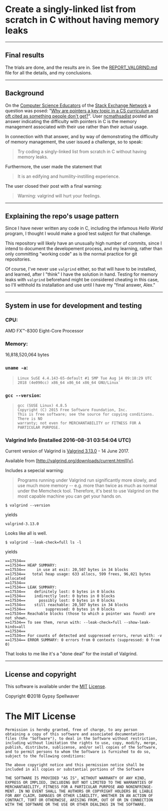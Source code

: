 # Create a singly-linked list from scratch in C without having memory leaks

---

## Final results

The trials are done, and the results are in. See the [REPORT_VALGRIND.md][r] file for all the details, and my conclusions.

---

## Background

On the [Computer Science Educators][c] of the [Stack Exchange Network][s] a question was posed: "[Why are pointers a key topic in a CS curriculum and oft cited as something people don't get?][q]". User [ncmathsadist][u] posted an answer indicating the difficulty with pointers in C is the memory management associated with their use rather than their actual usage.

In connection with that answer, and by way of demonstrating the difficulty of memory management, the user issued a challenge, so to speak:

> Try coding a singly-linked list from scratch in C without having memory leaks.

Furthermore, the user made the statement that

> It is an edifying and humility-instilling experience.

The user closed their post with a final warning:

> Warning: valgrind will hurt your feelings.

---

## Explaining the repo's usage pattern

Since I have never written any code in C, including the infamous _Hello World_ program, I thought I would make a good test subject for that challenge.

This repository will likely have an unusually high number of commits, since I intend to document the developement process, and my learning, rather than only committing "working code" as is the normal practice for git repositories.

Of course, I've never use `valgrind` either, so that will have to be installed, and learned, after I "think" I have the solution in hand. Testing for memory leaks with `valgrind` beforehand might be considered cheating in this case, so I'll withhold its installation and use until I have my "final answer, Alex."

---

## System in use for development and testing

### CPU:

AMD FX™-8300 Eight-Core Processor

### Memory:

16,818,520,064 bytes

### `uname -a`:

>     Linux SuSE 4.4.143-65-default #1 SMP Tue Aug 14 09:18:29 UTC 2018 (4e090cc) x86_64 x86_64 x86_64 GNU/Linux`

### `gcc --version`:

>     gcc (SUSE Linux) 4.8.5
>     Copyright (C) 2015 Free Software Foundation, Inc.
>     This is free software; see the source for copying conditions. There is NO
>     warranty; not even for MERCHANTABILITY or FITNESS FOR A PARTICULAR PURPOSE.

### Valgrind Info (Installed 2016-08-31 03:54:04 UTC)

Current version of Valgrind is [Valgrind 3.13.0][d] - 14 June 2017.

Available from [http://valgrind.org/downloads/current.html][v].


Includes a sepecial warning:

>  Programs running under Valgrind run significantly more slowly, and use much more memory -- e.g. more than twice as much as normal under the Memcheck tool. Therefore, it's best to use Valgrind on the most capable machine you can get your hands on.

    $ valgrind --version

yields

    valgrind-3.13.0

Looks like all is well.

    $ valgrind --leak-check=full ls -l

yields

    ==17534==
    ==17534== HEAP SUMMARY:
    ==17534==     in use at exit: 20,507 bytes in 34 blocks
    ==17534==   total heap usage: 633 allocs, 599 frees, 96,021 bytes allocated
    ==17534==
    ==17534== LEAK SUMMARY:
    ==17534==    definitely lost: 0 bytes in 0 blocks
    ==17534==    indirectly lost: 0 bytes in 0 blocks
    ==17534==      possibly lost: 0 bytes in 0 blocks
    ==17534==    still reachable: 20,507 bytes in 34 blocks
    ==17534==         suppressed: 0 bytes in 0 blocks
    ==17534== Reachable blocks (those to which a pointer was found) are not shown.
    ==17534== To see them, rerun with: --leak-check=full --show-leak-kinds=all
    ==17534==
    ==17534== For counts of detected and suppressed errors, rerun with: -v
    ==17534== ERROR SUMMARY: 0 errors from 0 contexts (suppressed: 0 from 0)

That looks to me like it's a "done deal" for the install of Valgrind.

---

## License and copyright

This software is available under the [MIT][m] [License][l].

Copyright ©2018 Gypsy Spellwaver

# The MIT License

    Permission is hereby granted, free of charge, to any person
    obtaining a copy of this software and associated documentation
    files (the "Software"), to deal in the Software without restriction,
    including without limitation the rights to use, copy, modify, merge,
    publish, distribute, sublicense, and/or sell copies of the Software,
    and to permit persons to whom the Software is furnished to do so,
    subject to the following conditions:

    The above copyright notice and this permission notice shall be
    included in all copies or substantial portions of the Software

    THE SOFTWARE IS PROVIDED "AS IS", WITHOUT WARRANTY OF ANY KIND,
    EXPRESS OR IMPLIED, INCLUDING BUT NOT LIMITED TO THE WARRANTIES OF
    MERCHANTABILITY, FITNESS FOR A PARTICULAR PURPOSE AND NONINFRINGE-
    MENT. IN NO EVENT SHALL THE AUTHORS OR COPYRIGHT HOLDERS BE LIABLE
    FOR ANY CLAIM, DAMAGES OR OTHER LIABILITY, WHETHER IN AN ACTION OF
    CONTRACT, TORT OR OTHERWISE, ARISING FROM, OUT OF OR IN CONNECTION
    WITH THE SOFTWARE OR THE USE OR OTHER DEALINGS IN THE SOFTWARE.


  [a]: https://cseducators.stackexchange.com/a/5007/104
  [c]: https://cseducators.stackexchange.com
  [d]: ftp://sourceware.org/pub/valgrind/valgrind-3.13.0.tar.bz2
  [l]: https://en.wikipedia.org/wiki/MIT_License
  [m]: https://opensource.org/licenses/MIT
  [q]: https://cseducators.stackexchange.com/q/5003/104
  [r]: https://github.com/GypsySpellweaver/challenge-linked-list/blob/challenge/REPORT_VALGRIND.md
  [s]: https://stackexchange.com
  [u]: https://cseducators.stackexchange.com/users/21/ncmathsadist
  [v]: http://valgrind.org/downloads/current.html
